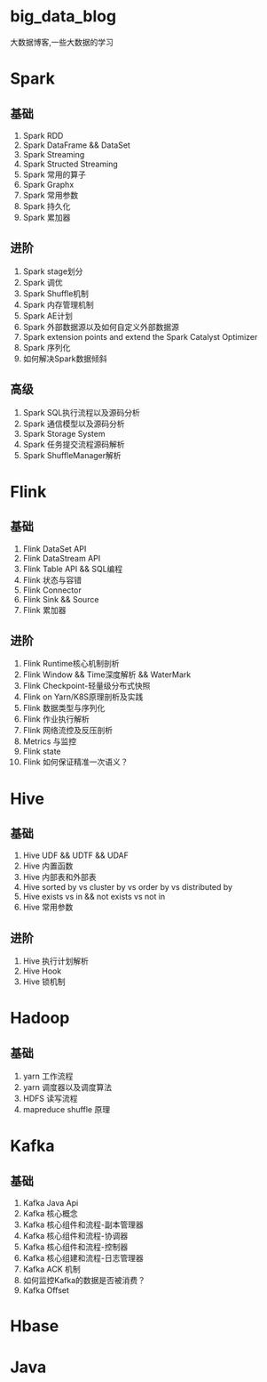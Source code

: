 # big_data_blog
大数据博客,一些大数据的学习

# Spark
## 基础
1. Spark RDD
2. Spark DataFrame && DataSet
3. Spark Streaming
4. Spark Structed Streaming
5. Spark 常用的算子
6. Spark Graphx
7. Spark 常用参数
8. Spark 持久化
9. Spark 累加器
## 进阶
1. Spark stage划分
2. Spark 调优
3. Spark Shuffle机制
4. Spark 内存管理机制
5. Spark AE计划
6. Spark 外部数据源以及如何自定义外部数据源
7. Spark extension points and extend the Spark Catalyst Optimizer
8. Spark 序列化
9. 如何解决Spark数据倾斜

## 高级
1. Spark SQL执行流程以及源码分析
2. Spark 通信模型以及源码分析
3. Spark Storage System
4. Spark 任务提交流程源码解析
5. Spark ShuffleManager解析

# Flink
## 基础
1. Flink DataSet API
2. Flink DataStream API
3. Flink Table API && SQL编程
4. Flink 状态与容错
5. Flink Connector
6. Flink Sink && Source
7. Flink 累加器

## 进阶
1. Flink Runtime核心机制剖析
2. Flink Window && Time深度解析 && WaterMark
3. Flink Checkpoint-轻量级分布式快照
4. Flink on Yarn/K8S原理剖析及实践
5. Flink 数据类型与序列化
6. Flink 作业执行解析
7. Flink 网络流控及反压剖析
8. Metrics 与监控
9. Flink state
10. Flink 如何保证精准一次语义？

# Hive
## 基础
1. Hive UDF && UDTF && UDAF
2. Hive 内置函数
3. Hive 内部表和外部表
4. Hive sorted by vs cluster by vs order by vs distributed by
5. Hive exists vs in && not exists vs not in
6. Hive 常用参数

## 进阶
1. Hive 执行计划解析
2. Hive Hook
3. Hive 锁机制

# Hadoop
## 基础
1. yarn 工作流程
2. yarn 调度器以及调度算法
3. HDFS 读写流程
4. mapreduce shuffle 原理

# Kafka
## 基础
1. Kafka Java Api
2. Kafka 核心概念
3. Kafka 核心组件和流程-副本管理器
4. Kafka 核心组件和流程-协调器
5. Kafka 核心组件和流程-控制器
6. Kafka 核心组建和流程-日志管理器
7. Kafka ACK 机制
8. 如何监控Kafka的数据是否被消费？
9. Kafka Offset
# Hbase



# Java

